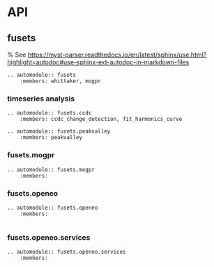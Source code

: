 # API

## fusets

% See https://myst-parser.readthedocs.io/en/latest/sphinx/use.html?highlight=autodoc#use-sphinx-ext-autodoc-in-markdown-files

```{eval-rst}
.. automodule:: fusets
    :members: whittaker, mogpr

```

### timeseries analysis

```{eval-rst}
.. automodule:: fusets.ccdc
    :members: ccdc_change_detection, fit_harmonics_curve
    
.. automodule:: fusets.peakvalley
    :members: peakvalley

```

### fusets.mogpr

```{eval-rst}
.. automodule:: fusets.mogpr
    :members:

```


### fusets.openeo

```{eval-rst}
.. automodule:: fusets.openeo
    :members:
    
```

### fusets.openeo.services

```{eval-rst}
.. automodule:: fusets.openeo.services
    :members:
    
```